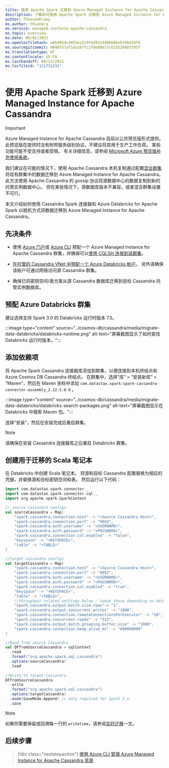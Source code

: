 ```yaml
---
title: 使用 Apache Spark 迁移到 Azure Managed Instance for Apache Cassandra
description: 了解如何使用 Apache Spark 迁移到 Azure Managed Instance for Apache Cassandra。
author: TheovanKraay
ms.author: thvankra
ms.service: managed-instance-apache-cassandra
ms.topic: overview
ms.date: 06/02/2021
ms.openlocfilehash: e85d95dcd455ea2c9f4d9a14d9b68bebf06d3df6
ms.sourcegitcommit: 0046757af1da267fc2f0e88617c633524883795f
ms.translationtype: HT
ms.contentlocale: zh-CN
ms.lasthandoff: 08/13/2021
ms.locfileid: "121731231"
---
```

# <a name="migrate-to-azure-managed-instance-for-apache-cassandra-using-apache-spark"></a>使用 Apache Spark 迁移到 Azure Managed Instance for Apache Cassandra

> [!IMPORTANT]
> Azure Managed Instance for Apache Cassandra 目前以公共预览版形式提供。
> 此预览版在提供时没有附带服务级别协议，不建议将其用于生产工作负荷。 某些功能可能不受支持或者受限。
> 有关详细信息，请参阅 [Microsoft Azure 预览版补充使用条款](https://azure.microsoft.com/support/legal/preview-supplemental-terms/)。

我们建议在可能的情况下，使用 Apache Cassandra 本机复制通过配置[混合群集](configure-hybrid-cluster.md)将现有群集中的数据迁移到 Azure Managed Instance for Apache Cassandra。 此方法使用 Apache Cassandra 的 gossip 协议将源数据中心的数据复制到新的托管实例数据中心。 但在某些情况下，源数据库版本不兼容，或者混合群集设置不可行。 

本文介绍如何使用 Cassandra Spark 连接器和 Azure Databricks for Apache Spark 以脱机方式将数据迁移到 Azure Managed Instance for Apache Cassandra。

## <a name="prerequisites"></a>先决条件

* 使用 [Azure 门户](create-cluster-portal.md)或 [Azure CLI](create-cluster-cli.md) 预配一个 Azure Managed Instance for Apache Cassandra 群集，并确保可以[使用 CQLSH 连接到该群集](./create-cluster-portal.md#connecting-to-your-cluster)。

* [在托管的 Cassandra VNet 中预配一个 Azure Databricks 帐户](deploy-cluster-databricks.md)。 另外请确保该帐户可通过网络访问源 Cassandra 群集。

* 确保已将密钥空间/表方案从源 Cassandra 数据库迁移到目标 Cassandra 托管实例数据库。


## <a name="provision-an-azure-databricks-cluster"></a>预配 Azure Databricks 群集

建议选择支持 Spark 3.0 的 Databricks 运行时版本 7.5。

:::image type="content" source="../cosmos-db/cassandra/media/migrate-data-databricks/databricks-runtime.png" alt-text="屏幕截图显示了如何查找 Databricks 运行时版本。":::

## <a name="add-dependencies"></a>添加依赖项

将 Apache Spark Cassandra 连接器库添加到群集，以便连接到本机终结点和 Azure Cosmos DB Cassandra 终结点。 在群集中，选择“库” > “安装新库” > “Maven”，然后在 Maven 坐标中添加 `com.datastax.spark:spark-cassandra-connector-assembly_2.12:3.0.0`  。

:::image type="content" source="../cosmos-db/cassandra/media/migrate-data-databricks/databricks-search-packages.png" alt-text="屏幕截图显示在 Databricks 中搜索 Maven 包。":::

选择“安装”，然后在安装完成后重启群集。

> [!NOTE]
> 请确保在安装 Cassandra 连接器库之后重启 Databricks 群集。

## <a name="create-scala-notebook-for-migration"></a>创建用于迁移的 Scala 笔记本

在 Databricks 中创建 Scala 笔记本。 将源和目标 Cassandra 配置替换为相应的凭据，并替换源和目标密钥空间和表。 然后运行以下代码：

```scala
import com.datastax.spark.connector._
import com.datastax.spark.connector.cql._
import org.apache.spark.SparkContext

// source cassandra configs
val sourceCassandra = Map( 
    "spark.cassandra.connection.host" -> "<Source Cassandra Host>",
    "spark.cassandra.connection.port" -> "9042",
    "spark.cassandra.auth.username" -> "<USERNAME>",
    "spark.cassandra.auth.password" -> "<PASSWORD>",
    "spark.cassandra.connection.ssl.enabled" -> "false",
    "keyspace" -> "<KEYSPACE>",
    "table" -> "<TABLE>"
)

//target cassandra configs
val targetCassandra = Map( 
    "spark.cassandra.connection.host" -> "<Source Cassandra Host>",
    "spark.cassandra.connection.port" -> "9042",
    "spark.cassandra.auth.username" -> "<USERNAME>",
    "spark.cassandra.auth.password" -> "<PASSWORD>",
    "spark.cassandra.connection.ssl.enabled" -> "true",
    "keyspace" -> "<KEYSPACE>",
    "table" -> "<TABLE>",
    //throughput related settings below - tweak these depending on data volumes. 
    "spark.cassandra.output.batch.size.rows"-> "1",
    "spark.cassandra.output.concurrent.writes" -> "1000",
    "spark.cassandra.connection.remoteConnectionsPerExecutor" -> "10",
    "spark.cassandra.concurrent.reads" -> "512",
    "spark.cassandra.output.batch.grouping.buffer.size" -> "1000",
    "spark.cassandra.connection.keep_alive_ms" -> "600000000"
)

//Read from source Cassandra
val DFfromSourceCassandra = sqlContext
  .read
  .format("org.apache.spark.sql.cassandra")
  .options(sourceCassandra)
  .load
  
//Write to target Cassandra
DFfromSourceCassandra
  .write
  .format("org.apache.spark.sql.cassandra")
  .options(targetCassandra)
  .mode(SaveMode.Append) // only required for Spark 3.x
  .save
```

> [!NOTE]
> 如果你需要保留或回溯每一行的 `writetime`，请参阅[实时迁移](dual-write-proxy-migration.md)一文。 

## <a name="next-steps"></a>后续步骤

> [!div class="nextstepaction"]
> [使用 Azure CLI 管理 Azure Managed Instance for Apache Cassandra 资源](manage-resources-cli.md)